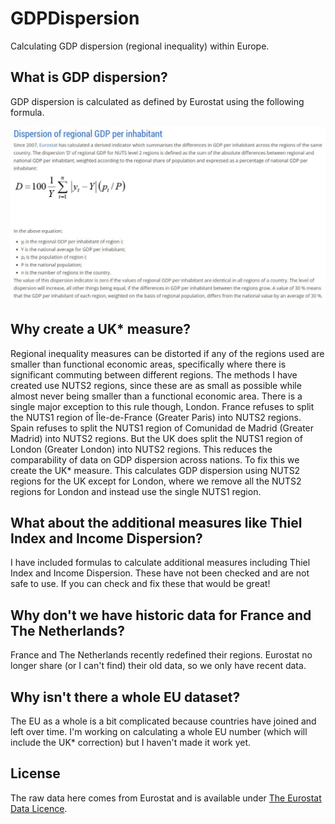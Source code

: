 # GDPDispersion
Calculating GDP dispersion (regional inequality) within Europe.

## What is GDP dispersion?
GDP dispersion is calculated as defined by Eurostat using the following formula.

![GDP dispersion formula](DispersionFormula.jpg)


## Why create a UK* measure?
Regional inequality measures can be distorted if any of the regions used are smaller than functional economic areas, specifically where there is significant commuting between different regions. The methods I have created use NUTS2 regions, since these are as small as possible while almost never being smaller than a functional economic area. There is a single major exception to this rule though, London. 
France refuses to split the NUTS1 region of Île-de-France (Greater Paris) into NUTS2 regions. Spain refuses to split the NUTS1 region of Comunidad de Madrid (Greater Madrid) into NUTS2 regions. But the UK does split the NUTS1 region of London (Greater London) into NUTS2 regions. This reduces the comparability of data on GDP dispersion across nations.
To fix this we create the UK* measure. This calculates GDP dispersion using NUTS2 regions for the UK except for London, where we remove all the NUTS2 regions for London and instead use the single NUTS1 region.

## What about the additional measures like Thiel Index and Income Dispersion?
I have included formulas to calculate additional measures including Thiel Index and Income Dispersion. These have not been checked and are not safe to use. If you can check and fix these that would be great!

## Why don't we have historic data for France and The Netherlands?
France and The Netherlands recently redefined their regions. Eurostat no longer share (or I can't find) their old data, so we only have recent data.

## Why isn't there a whole EU dataset?
The EU as a whole is a bit complicated because countries have joined and left over time. I'm working on calculating a whole EU number (which will include the UK* correction) but I haven't made it work yet.

## License
The raw data here comes from Eurostat and is available under [The Eurostat Data Licence](https://ec.europa.eu/eurostat/about/policies/copyright).
